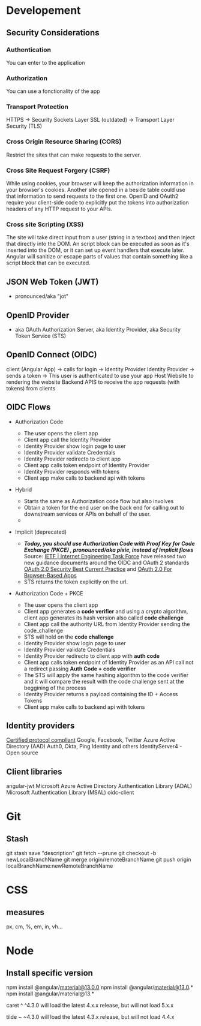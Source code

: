 # Developement

## Security Considerations

### Authentication 
You can enter to the application

### Authorization
You can use a fonctionality of the app

### Transport Protection
HTTPS -> Security Sockets Layer SSL (outdated) -> Transport Layer Security (TLS)

### Cross Origin Resource Sharing (CORS)
Restrict the sites that can make requests to the server.

### Cross Site Request Forgery (CSRF)
While using cookies, your browser will keep the authorization information in your browser's cookies. Another site opened in a beside table could use that information to send requests to the first one.
OpenID and OAuth2 require your client-side code to explicitly put the tokens into authorization headers of any HTTP request to your APIs.

### Cross site Scripting (XSS)
 The site will take direct input from a user (string in a textbox) and then inject that directly into the DOM. An script block can be executed as soon as it's inserted into the DOM, or it can set
 up event handlers that execute later.
 Angular will sanitize or escape parts of values that contain something like a script block that can be executed.
 
## JSON Web Token (JWT)
- pronounced/aka "jot"

## OpenID Provider
- aka OAuth Authorization Server, aka Identity Provider, aka Security Token Service (STS)

## OpenID Connect (OIDC)
client (Angular App) -> calls for login -> Identity Provider
Identity Provider -> sends a token -> This user is authenticated to use your app
Host Website to rendering the website
Backend APIS to receive the app requests (with tokens) from clients

## OIDC Flows 
- Authorization Code 
  - The user opens the client app 
  - Client app call the Identity Provider 
  - Identity Provider show login page to user 
  - Identity Provider validate Credentials
  - Identity Provider redirecto to client app
  - Client app calls token endpoint of Identity Provider
  - Identity Provider responds with tokens
  - Client app make calls to backend api with tokens

- Hybrid
  - Starts the same as Authorization code flow but also involves 
  - Obtain a token for the end user on the back end for calling out to downstream services or APIs on behalf of the user.
  - 
- Implicit (deprecated)
  - ***Today, you should use Authorization Code with Proof Key for Code Exchange (PKCE) , pronounced/aka pixie, instead of Implicit flows*** Source: [IETF | Internet Engineering Task Force](https://www.ietf.org/) have released two new guidance documents around the OIDC and OAuth 2 standards [OAuth 2.0 Security Best Current Practice](https://noyes.me/oauth2-sbcp) and [OAuth 2.0 For Browser-Based Apps](https://noyes.me/obba)
  - STS returns the token explicitly on the url.

- Authorization Code + PKCE
  - The user opens the client app 
  - Client app generates a **code verifier** and using a crypto algorithm, client app generates its hash version also called **code challenge**
  - Client app call the authority URL from Identity Provider sending the code_challenge
  - STS will hold on the **code challenge**
  - Identity Provider show login page to user 
  - Identity Provider validate Credentials
  - Identity Provider redirecto to client app with **auth code**
  - Client app calls token endpoint of Identity Provider as an API call not a redirect passing **Auth Code + code verifier**
  - The STS will apply the same hashing algorithm to the code verifier and it will compare the result with the code challenge sent at the beggining of the process
  - Identity Provider returns a payload containing the ID + Access Tokens
  - Client app make calls to backend api with tokens

## Identity providers 
[Certified protocol compliant](https://openid.net/certification/)
Google, Facebook, Twitter
Azure Active Directory (AAD)
Auth0, Okta, Ping Identity and others
IdentityServer4 - Open source

## Client libraries
angular-jwt
Microsoft Azure Active Directory Authentication Library (ADAL)
Microsoft Authentication Library (MSAL)
oidc-client

# Git

## Stash
git stash save "description"
git fetch --prune
git checkout -b newLocalBranchName
git merge origin/remoteBranchName
git push origin localBranchName:newRemoteBranchName

# CSS
## measures 
px, cm, %, em, in, vh...

# Node

## Install specific version
npm install @angular/material@13.0.0
npm install @angular/material@13.0.*
npm install @angular/material@13.*

caret ^
^4.3.0
will load the latest 4.x.x release, but will not load 5.x.x

tilde ~
~4.3.0
will load the latest 4.3.x release, but will not load 4.4.x

